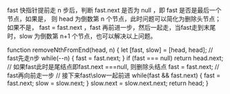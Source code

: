 fast 快指针提前走 n 步后，判断 fast.next 是否为 null ，即 fast 是否是最后一个节点，如果是，
则 head 为倒数第 n 个节点，此时问题可以简化为删除头节点；如果不是， fast = fast.next ，fast
再前进一步，然后一起走，当fast走到末尾时，slow 为倒数第 n+1 个节点，也可以解决以上问题。

function removeNthFromEnd(head, n) {
  let [fast, slow] = [head, head];
  // fast先走n步
  while(--n) {
    fast = fast.next;
  }
  if (fast === null) return head.next; // 如果fast此时是尾结点即fast.next ===null, 则删除头结点
  fast = fast.next; // fast再向前走一步
  // 接下来fast\slow一起前进
  while(fast && fast.next) {
    fast = fast.next;
    slow = slow.next;
  }
  slow.next = slow.next.next;
  return head;
}

